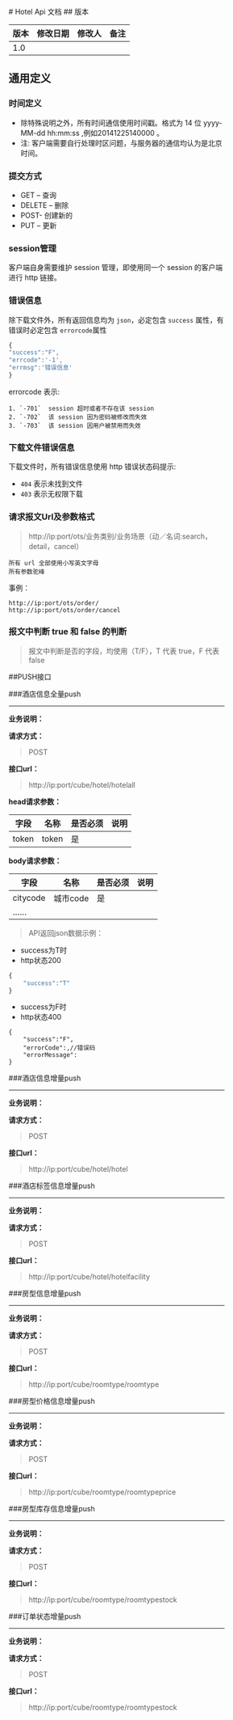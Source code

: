 <div style='width:300px; magin-top:20px'>
	<ul id="tree" class="ztree" style='width:100%;float:right'>
	</ul>
</div>
<article class='md-body' style="margin-left: 15%;">
# Hotel Api 文档
## 版本

版本 |  修改日期  | 修改人 | 备注
--- | --------- | ----- | -----------
1.0 |  |  | 

## 通用定义
### 时间定义
* 除特殊说明之外，所有时间通信使用时间戳。格式为 14 位 yyyy-MM-dd hh:mm:ss ,例如20141225140000 。
* 注: 客户端需要自行处理时区问题，与服务器的通信均认为是北京时间。

### 提交方式
> 
* GET – 查询
* DELETE – 删除
* POST- 创建新的
* PUT – 更新

### session管理
客户端自身需要维护 session 管理，即使用同一个 session 的客户端进行 http 链接。

### 错误信息
除下载文件外，所有返回信息均为 `json`，必定包含 `success` 属性，有错误时必定包含 `errorcode`属性

```js
{
"success":"F",
"errcode":'-1',
"errmsg":'错误信息'
}
```
errorcode 表示:
	
	1. `-701`  session 超时或者不存在该 session
	2. `-702`  该 session 因为密码被修改而失效
	3. `-703`  该 session 因用户被禁用而失效

### 下载文件错误信息
下载文件时，所有错误信息使用 http 错误状态码提示:

* `404` 表示未找到文件
* `403` 表示无权限下载 

### 请求报文Url及参数格式
> http://ip:port/ots/业务类别/业务场景（动／名词:search，detail，cancel）


```
所有 url 全部使用小写英文字母
所有参数驼峰
```
事例：

```
http://ip:port/ots/order/
http://ip:port/ots/order/cancel
```

### 报文中判断 true 和 false 的判断
> 报文中判断是否的字段，均使用（T/F），T 代表 true，F 代表 false



##PUSH接口

###酒店信息全量push
***
**业务说明：**

**请求方式：**
> POST

**接口url：**
> http://ip:port/cube/hotel/hotelall

**head请求参数：**

|    字段        |         名称        | 是否必须 | 说明|
--------------- | ------------------- | -------| ----------
|﻿token|token|是|


**body请求参数：**

|    字段        |         名称        | 是否必须 | 说明|
--------------- | ------------------- | -------| ----------
|﻿citycode|城市code|是|
|﻿……|||                     

> API返回json数据示例：

* success为T时
* http状态200

```js
{
    "success":"T"
}
```

* success为F时
* http状态400


```
{
    "success":"F",
    "errorCode":,//错误码
    "errorMessage":
}
```

###酒店信息增量push
***
**业务说明：**

**请求方式：**
> POST

**接口url：**
> http://ip:port/cube/hotel/hotel


###酒店标签信息增量push
***
**业务说明：**

**请求方式：**
> POST

**接口url：**
> http://ip:port/cube/hotel/hotelfacility


###房型信息增量push
***
**业务说明：**

**请求方式：**
> POST

**接口url：**
> http://ip:port/cube/roomtype/roomtype


###房型价格信息增量push
***
**业务说明：**

**请求方式：**
> POST

**接口url：**
> http://ip:port/cube/roomtype/roomtypeprice


###房型库存信息增量push
***
**业务说明：**

**请求方式：**
> POST

**接口url：**
> http://ip:port/cube/roomtype/roomtypestock


###订单状态增量push
***
**业务说明：**

**请求方式：**
> POST

**接口url：**
> http://ip:port/cube/roomtype/roomtypestock


</article>

<link href="asset/css/zTreeStyle.css" media="all" rel="stylesheet" type="text/css"/>
<script type="text/javascript" src="asset/js/jquery-1.4.4.min.js"></script>
<script type="text/javascript" src="asset/js/jquery.ztree.all-3.5.min.js"></script>
<script type="text/javascript" src="asset/js/ztree_toc.js"></script>
<script type="text/javascript" src="asset/js/mdtree.js"></script>

